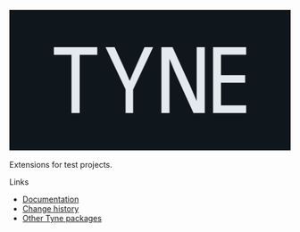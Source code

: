 ![Tyne logo](https://raw.githubusercontent.com/alexnoddings/Tyne/main/assets/logo-letterbox.svg)

Extensions for test projects.

Links
- [Documentation](https://alexnoddings.github.io/Tyne/docs/packages/Testing.html)
- [Change history](https://alexnoddings.github.io/Tyne/docs/changes/index.html)
- [Other Tyne packages](https://alexnoddings.github.io/Tyne/docs/packages/index.html)
